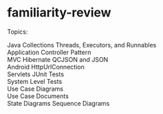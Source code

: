 # familiarity-review

Topics:

Java Collections
Threads, Executors, and Runnables	  	  	 
Application Controller Pattern 	  	  	 
MVC
Hibernate 
QCJSON and JSON	  	 
Android HttpUrlConnection  	 
Servlets
JUnit Tests	 
System Level Tests  	 
Use Case Diagrams 	 
Use Case Documents	 
State Diagrams 
Sequence Diagrams
